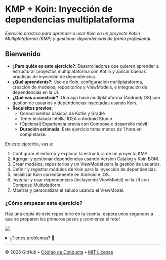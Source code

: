 # KMP + Koin: Inyección de dependencias multiplataforma

_Ejercicio práctico para aprender a usar Koin en un proyecto Kotlin Multiplataforma (KMP) y gestionar dependencias de forma profesional._

## Bienvenido

- **¿Para quién es este ejercicio?**: Desarrolladores que quieren aprender a estructurar proyectos multiplataforma con Kotlin y aplicar buenas prácticas de inyección de dependencias.
- **¿Qué aprenderás?**: Uso de Koin, configuración multiplataforma, creación de modelos, repositorios y ViewModels, e integración de dependencias en la UI.
- **¿Qué vas a construir?**: Una app base multiplataforma (Android/iOS) con gestión de usuarios y dependencias inyectadas usando Koin.
- **Requisitos previos:**
  - Conocimientos básicos de Kotlin y Gradle
  - Tener instalado IntelliJ IDEA o Android Studio
  - (Opcional) Experiencia previa con Compose o desarrollo móvil
  - **Duración estimada**: Este ejercicio toma menos de 1 hora en completarse.

En este ejercicio, vas a:

1. Configurar el entorno y explorar la estructura de un proyecto KMP.
2. Agregar y gestionar dependencias usando Version Catalog y Koin BOM.
3. Crear modelos, repositorios y un ViewModel para la gestión de usuarios.
4. Definir y registrar módulos de Koin para la inyección de dependencias.
5. Inicializar Koin correctamente en Android e iOS.
6. Inyectar y usar dependencias (incluyendo ViewModel) en la UI con Compose Multiplatform.
7. Mostrar y personalizar el saludo usando el ViewModel.

### ¿Cómo empezar este ejercicio?

Haz una copia de este repositorio en tu cuenta, espera unos segundos a que se preparen los primeros pasos y ¡comienza el reto!

[![](https://img.shields.io/badge/Copiar%20Ejercicio-%E2%86%92-1f883d?style=for-the-badge&logo=github&labelColor=197935)](https://github.com/new?template_owner=kevinah95&template_name=prototype-exercise-template&owner=%40me&name=prototype-exercise-template&description=Ejercicio:+KMP+y+Koin&visibility=public)

<details>
<summary>¿Tienes problemas? 🤷</summary><br/>

Al copiar el ejercicio, te recomendamos:

- Para owner, elige tu cuenta personal o una organización.
- Recomendamos crear el repositorio como público para evitar límites de minutos de Actions.
- Si el ejercicio no está listo en 20 segundos, revisa la pestaña [Actions](../../actions).
- Verifica si hay un job corriendo. A veces puede tardar un poco más.
- Si ves un job fallido, por favor abre un issue. ¡Así mejoras el ejercicio! 🐛

</details>

---

&copy; 2025 GitHub &bull; [Código de Conducta](https://www.contributor-covenant.org/version/2/1/code_of_conduct/code_of_conduct.md) &bull; [MIT License](https://gh.io/mit)
